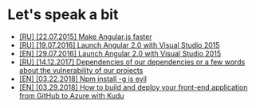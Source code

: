 # Let's speak a bit

* [[RU] [22.07.2015] Make Angular.js faster](https://habrahabr.ru/company/infopulse/blog/262389/)
* [[RU] [19.07.2016] Launch Angular 2.0 with Visual Studio 2015](https://habrahabr.ru/company/infopulse/blog/305818/)
* [[EN] [29.07.2016] Launch Angular 2.0 with Visual Studio 2015](https://www.infopulse.com/blog/using-angular-2-in-visual-studio-2015-tutorial/)
* [[RU] [14.12.2017] Dependencies of our dependencies or a few words about the vulnerability of our projects](https://habrahabr.ru/post/344606/)
* [[EN] [03.22.2018] Npm install -g is evil](https://medium.com/@drag13dev/npm-install-g-is-evil-b07c7e3325bf)
* [[EN] [03.29.2018] How to build and deploy your front-end application from GitHub to Azure with Kudu](https://medium.com/@drag13dev/how-to-sync-your-github-repository-and-azure-40bdb564d788)
